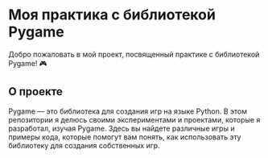 # Моя практика с библиотекой Pygame

Добро пожаловать в мой проект, посвященный практике с библиотекой Pygame! 🎮

## О проекте

Pygame — это библиотека для создания игр на языке Python. В этом репозитории я делюсь своими экспериментами и проектами, которые я разработал, изучая Pygame. Здесь вы найдете различные игры и примеры кода, которые помогут вам понять, как использовать эту библиотеку для создания собственных игр.
